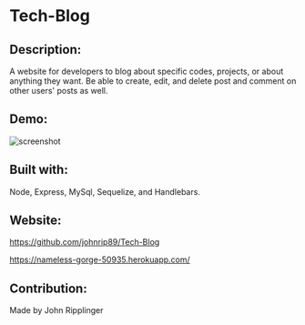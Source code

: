 # Tech-Blog

 ## Description:
  A website for developers to blog about specific codes, projects, or about anything they want.  Be able to create, edit, and delete post and comment on other users' posts as well. 

  ## Demo:
  ![screenshot](./src/Assets/images/screenshot.png) 

  ## Built with:
  Node, Express, MySql, Sequelize, and Handlebars.

  ## Website:
  https://github.com/johnrip89/Tech-Blog
  
  https://nameless-gorge-50935.herokuapp.com/

  ## Contribution:
  Made by John Ripplinger